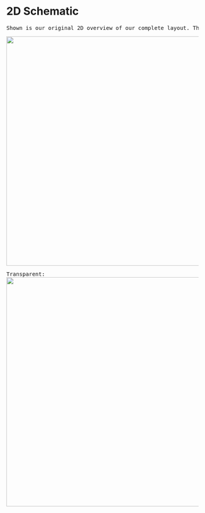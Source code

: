 # 2D Schematic

<pre>
Shown is our original 2D overview of our complete layout. This includes all the components used with exact measurements and dimensions of each part. Producing this schematic was a result of using Adobe Photoshop for precise scaling.
</pre>

<pre>
<img width="600" src="https://lh3.googleusercontent.com/3mBVa0FVGEuir8LWysV5nlOf73BsuiWpCI-Pbob61pFjCbQ_E8ciWAMETzkcimVnJjCD7BflbgZHUpfxLirzaft_65xSx1n_p4Dkcj9d5HxpT9SGGbyBkHZuEZAOTEIJjTA_LvnWJEnBpdrFM4qB2EIy3QmopwbdMeyAHEkKY6SWzh7Y60kTmwfebPiPutY-w7SmABKFhNPlusOtTLKz_oidiAXO_eoU9wcnlLYeOiKTIjMDBIjoHLjK_ZQ-CWjeaSAQM0wawL_prKk4xWmlVlRYm4CatWcvGjn_HMWgoFOKxYx8ucA7UWrwagtoMEgfkPcDe3Qx6ZwaIib9bz6EPN94Nb6eJchy9EBCIwDD8slkQDeLkJXgQ00Rz3KXQvbsYUba2VIzerGqa9djn0lGDCUoe7I_h7Coya_yBLKpGmxTPe4EVROMx0Fs1ToImnD4G3HDMX61pTQoje3dBqXUA3KdWN_Jz_rQX5ZQpd3TAYPOkxd7OUpPWluWcAjq_hw6D5QYOPF-WxpyIEwjjCwEH6uT9nXVP3aA0Jx-wd31P9ykLYKwC_G1R4QFJSodAuPaY11isv8i90j7kj2YEb8CCvdu90uHz_kWp4U66TdVo7CnSTfnROHKW7Qr8NAd7pXoYxv_xQz4pCP9E67vLoPCZTVtBOqXa0njMFbZlEN1g-0gpjqGGu3ud6O9bg7rULxgt4xYzadRwxzfTZ0YjjSIc-Fd=w916-h472-no?authuser=1">
</pre>

<pre>
Transparent:
<img width="600" src="https://lh3.googleusercontent.com/4uxC2tVED-cYDsyJcnh-BAlK-8uOvi-Izz7_KWxYzhNNj-uB0ofZUTIf-jTJ_1GmOBx-p16AUmeXg_Qc2vvqV-BN8ZBxvg89Cefp-EUgEeWOER6rg6_KS8q7l88YqCDlqQ1cNQ_55leRitgZnlBOhjpFlezHv9yYNR4m3cqUbUP5NZ6MpXh8ibLSzxnmX3sXZ6DF73LS7Nbk2ypDsa25St3uPl9mxAySXzYdIfiz1NN5Ia_eOb2PxB-4suKVrs9BhmbM6kV-WxZCJ-E0TUGb5CCfyFcULDIkLLtHE2YkXiYg7fL0nKbLE3OKuf2eOpgCOxCuBv-9RJNaVlw-XNrlnvT_MQjpv0Qlll6PzA4Xy0M_tyNTjE42iNrkrNzh2a-pWoknscMo0MnKDlGdjqKDsfUHIzTrabmZ9QnDMeXAgZPSS1qX9hm2e2mTbwnDCeCY5LlYB3Ps7A2HLKWSfPPEAgWwWcciGj7ZA-bIfR1wzNwyL-4dJw7wW12WkL61tgWjhfxHGVAQasSzEnBiSdhhn0rAirGnt46klhnp6eMzWIaqSaaYZ9vXMqrUKT1HH5vRzMBLZ2uFVHa-ZILrP8ykuiPsRKhf0I8WxOV6N4JTtYkyswwcTP9EIvqkN96rcPmt7-9ibYVEwX0lOVhKM8o-5ryPmSqtmitlRMdIwTTr4WOCYMkww6s3NFt2M4_NS0BLIh8eF669iCswch4QLJYQHgBj=w916-h472-no?authuser=1">
</pre>

